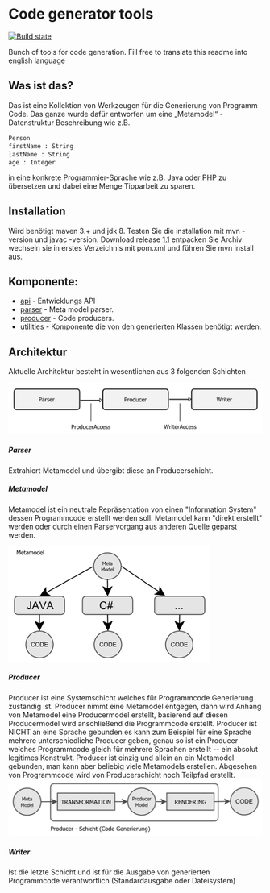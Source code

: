 Code generator tools
====================

[![Build state](https://travis-ci.org/sergej-samsonow/code-generator.svg)](https://travis-ci.org/sergej-samsonow/code-generator)

Bunch of tools for code generation.
Fill free to translate this readme into english language

## Was ist das?
Das ist eine Kollektion von Werkzeugen für die Generierung von Programm Code.
Das ganze wurde dafür entworfen um eine „Metamodel“ - Datenstruktur 
Beschreibung wie z.B. 

```
Person
firstName : String
lastName : String
age : Integer
```
in eine konkrete Programmier-Sprache wie z.B. Java oder PHP zu übersetzen 
und dabei eine Menge Tipparbeit zu sparen.  

## Installation
Wird benötigt maven 3.+ und jdk 8. Testen Sie die installation mit 
mvn -version und javac -version. Download release [1.1][1]
entpacken Sie Archiv wechseln sie in erstes Verzeichnis mit pom.xml und
führen Sie mvn install aus.

## Komponente:
* [api](api) - Entwicklungs API
* [parser](parser) - Meta model parser.
* [producer](producer) - Code producers.
* [utilities](utilities) - Komponente die von den generierten Klassen benötigt werden.

## Architektur
Aktuelle Architektur besteht in wesentlichen aus 3 folgenden Schichten

![Architektur](src/site/resources/architecture.png)

##### Parser
Extrahiert Metamodel und übergibt diese an Producerschicht.

##### Metamodel
Metamodel ist ein neutrale Repräsentation von einen "Information System"
dessen Programmcode erstellt werden soll. Metamodel kann "direkt erstellt"
werden oder durch einen Parservorgang aus anderen Quelle geparst werden.

![Metamodel](src/site/resources/meta-model.png)

##### Producer
Producer ist eine Systemschicht welches für Programmcode Generierung zuständig
ist. Producer nimmt eine Metamodel entgegen, dann wird Anhang von Metamodel
eine Producermodel erstellt, basierend auf diesen Producermodel wird
anschließend die Programmcode erstellt. Producer ist NICHT an eine Sprache
gebunden es kann zum Beispiel für eine Sprache mehrere unterschiedliche
Producer geben, genau so ist ein Producer welches Programmcode gleich für
mehrere Sprachen erstellt -- ein absolut legitimes Konstrukt. Producer
ist einzig und allein an ein Metamodel gebunden, man kann aber beliebig 
viele Metamodels erstellen. 
Abgesehen von Programmcode wird von Producerschicht noch Teilpfad erstellt.
![Producer Schicht](src/site/resources/producer-layer.png)

##### Writer
Ist die letzte Schicht und ist für die Ausgabe von generierten Programmcode
verantwortlich (Standardausgabe oder Dateisystem)


[1]: https://github.com/sergej-samsonow/code-generator/releases/tag/1.1
